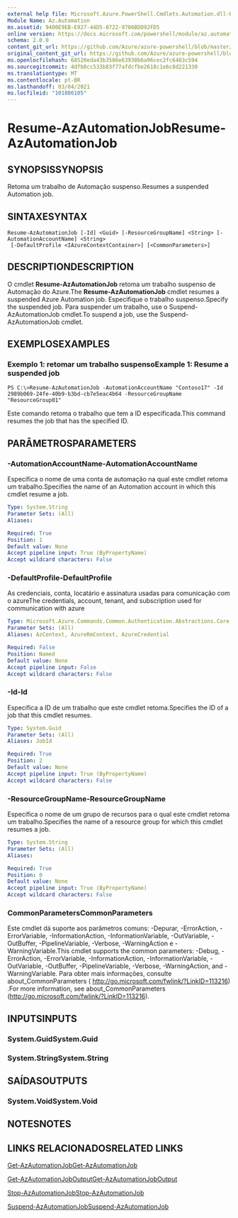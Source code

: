 ```yaml
---
external help file: Microsoft.Azure.PowerShell.Cmdlets.Automation.dll-Help.xml
Module Name: Az.Automation
ms.assetid: 9400E9EB-E927-44D5-8722-9706BDD92FD5
online version: https://docs.microsoft.com/powershell/module/az.automation/resume-azautomationjob
schema: 2.0.0
content_git_url: https://github.com/Azure/azure-powershell/blob/master/src/Automation/Automation/help/Resume-AzAutomationJob.md
original_content_git_url: https://github.com/Azure/azure-powershell/blob/master/src/Automation/Automation/help/Resume-AzAutomationJob.md
ms.openlocfilehash: 68520eda43b3586e63930b6a96cec2fc6483c594
ms.sourcegitcommit: 4dfb0cc533b83f77afdcfbe2618c1e6c8d221330
ms.translationtype: MT
ms.contentlocale: pt-BR
ms.lasthandoff: 03/04/2021
ms.locfileid: "101886105"
---
```

# <span data-ttu-id="b1f68-101">Resume-AzAutomationJob</span><span class="sxs-lookup"><span data-stu-id="b1f68-101">Resume-AzAutomationJob</span></span>

## <span data-ttu-id="b1f68-102">SYNOPSIS</span><span class="sxs-lookup"><span data-stu-id="b1f68-102">SYNOPSIS</span></span>
<span data-ttu-id="b1f68-103">Retoma um trabalho de Automação suspenso.</span><span class="sxs-lookup"><span data-stu-id="b1f68-103">Resumes a suspended Automation job.</span></span>

## <span data-ttu-id="b1f68-104">SINTAXE</span><span class="sxs-lookup"><span data-stu-id="b1f68-104">SYNTAX</span></span>

```
Resume-AzAutomationJob [-Id] <Guid> [-ResourceGroupName] <String> [-AutomationAccountName] <String>
 [-DefaultProfile <IAzureContextContainer>] [<CommonParameters>]
```

## <span data-ttu-id="b1f68-105">DESCRIPTION</span><span class="sxs-lookup"><span data-stu-id="b1f68-105">DESCRIPTION</span></span>
<span data-ttu-id="b1f68-106">O cmdlet **Resume-AzAutomationJob** retoma um trabalho suspenso de Automação do Azure.</span><span class="sxs-lookup"><span data-stu-id="b1f68-106">The **Resume-AzAutomationJob** cmdlet resumes a suspended Azure Automation job.</span></span>
<span data-ttu-id="b1f68-107">Especifique o trabalho suspenso.</span><span class="sxs-lookup"><span data-stu-id="b1f68-107">Specify the suspended job.</span></span>
<span data-ttu-id="b1f68-108">Para suspender um trabalho, use o Suspend-AzAutomationJob cmdlet.</span><span class="sxs-lookup"><span data-stu-id="b1f68-108">To suspend a job, use the Suspend-AzAutomationJob cmdlet.</span></span>

## <span data-ttu-id="b1f68-109">EXEMPLOS</span><span class="sxs-lookup"><span data-stu-id="b1f68-109">EXAMPLES</span></span>

### <span data-ttu-id="b1f68-110">Exemplo 1: retomar um trabalho suspenso</span><span class="sxs-lookup"><span data-stu-id="b1f68-110">Example 1: Resume a suspended job</span></span>
```
PS C:\>Resume-AzAutomationJob -AutomationAccountName "Contoso17" -Id 2989b069-24fe-40b9-b3bd-cb7e5eac4b64 -ResourceGroupName "ResourceGroup01"
```

<span data-ttu-id="b1f68-111">Este comando retoma o trabalho que tem a ID especificada.</span><span class="sxs-lookup"><span data-stu-id="b1f68-111">This command resumes the job that has the specified ID.</span></span>

## <span data-ttu-id="b1f68-112">PARÂMETROS</span><span class="sxs-lookup"><span data-stu-id="b1f68-112">PARAMETERS</span></span>

### <span data-ttu-id="b1f68-113">-AutomationAccountName</span><span class="sxs-lookup"><span data-stu-id="b1f68-113">-AutomationAccountName</span></span>
<span data-ttu-id="b1f68-114">Especifica o nome de uma conta de automação na qual este cmdlet retoma um trabalho.</span><span class="sxs-lookup"><span data-stu-id="b1f68-114">Specifies the name of an Automation account in which this cmdlet resume a job.</span></span>

```yaml
Type: System.String
Parameter Sets: (All)
Aliases:

Required: True
Position: 1
Default value: None
Accept pipeline input: True (ByPropertyName)
Accept wildcard characters: False
```

### <span data-ttu-id="b1f68-115">-DefaultProfile</span><span class="sxs-lookup"><span data-stu-id="b1f68-115">-DefaultProfile</span></span>
<span data-ttu-id="b1f68-116">As credenciais, conta, locatário e assinatura usadas para comunicação com o azure</span><span class="sxs-lookup"><span data-stu-id="b1f68-116">The credentials, account, tenant, and subscription used for communication with azure</span></span>

```yaml
Type: Microsoft.Azure.Commands.Common.Authentication.Abstractions.Core.IAzureContextContainer
Parameter Sets: (All)
Aliases: AzContext, AzureRmContext, AzureCredential

Required: False
Position: Named
Default value: None
Accept pipeline input: False
Accept wildcard characters: False
```

### <span data-ttu-id="b1f68-117">-Id</span><span class="sxs-lookup"><span data-stu-id="b1f68-117">-Id</span></span>
<span data-ttu-id="b1f68-118">Especifica a ID de um trabalho que este cmdlet retoma.</span><span class="sxs-lookup"><span data-stu-id="b1f68-118">Specifies the ID of a job that this cmdlet resumes.</span></span>

```yaml
Type: System.Guid
Parameter Sets: (All)
Aliases: JobId

Required: True
Position: 2
Default value: None
Accept pipeline input: True (ByPropertyName)
Accept wildcard characters: False
```

### <span data-ttu-id="b1f68-119">-ResourceGroupName</span><span class="sxs-lookup"><span data-stu-id="b1f68-119">-ResourceGroupName</span></span>
<span data-ttu-id="b1f68-120">Especifica o nome de um grupo de recursos para o qual este cmdlet retoma um trabalho.</span><span class="sxs-lookup"><span data-stu-id="b1f68-120">Specifies the name of a resource group for which this cmdlet resumes a job.</span></span>

```yaml
Type: System.String
Parameter Sets: (All)
Aliases:

Required: True
Position: 0
Default value: None
Accept pipeline input: True (ByPropertyName)
Accept wildcard characters: False
```

### <span data-ttu-id="b1f68-121">CommonParameters</span><span class="sxs-lookup"><span data-stu-id="b1f68-121">CommonParameters</span></span>
<span data-ttu-id="b1f68-122">Este cmdlet dá suporte aos parâmetros comuns: -Depurar, -ErrorAction, -ErrorVariable, -InformationAction, -InformationVariable, -OutVariable, -OutBuffer, -PipelineVariable, -Verbose, -WarningAction e -WarningVariable.</span><span class="sxs-lookup"><span data-stu-id="b1f68-122">This cmdlet supports the common parameters: -Debug, -ErrorAction, -ErrorVariable, -InformationAction, -InformationVariable, -OutVariable, -OutBuffer, -PipelineVariable, -Verbose, -WarningAction, and -WarningVariable.</span></span> <span data-ttu-id="b1f68-123">Para obter mais informações, consulte about_CommonParameters ( http://go.microsoft.com/fwlink/?LinkID=113216) .</span><span class="sxs-lookup"><span data-stu-id="b1f68-123">For more information, see about_CommonParameters (http://go.microsoft.com/fwlink/?LinkID=113216).</span></span>

## <span data-ttu-id="b1f68-124">INPUTS</span><span class="sxs-lookup"><span data-stu-id="b1f68-124">INPUTS</span></span>

### <span data-ttu-id="b1f68-125">System.Guid</span><span class="sxs-lookup"><span data-stu-id="b1f68-125">System.Guid</span></span>

### <span data-ttu-id="b1f68-126">System.String</span><span class="sxs-lookup"><span data-stu-id="b1f68-126">System.String</span></span>

## <span data-ttu-id="b1f68-127">SAÍDAS</span><span class="sxs-lookup"><span data-stu-id="b1f68-127">OUTPUTS</span></span>

### <span data-ttu-id="b1f68-128">System.Void</span><span class="sxs-lookup"><span data-stu-id="b1f68-128">System.Void</span></span>

## <span data-ttu-id="b1f68-129">NOTES</span><span class="sxs-lookup"><span data-stu-id="b1f68-129">NOTES</span></span>

## <span data-ttu-id="b1f68-130">LINKS RELACIONADOS</span><span class="sxs-lookup"><span data-stu-id="b1f68-130">RELATED LINKS</span></span>

[<span data-ttu-id="b1f68-131">Get-AzAutomationJob</span><span class="sxs-lookup"><span data-stu-id="b1f68-131">Get-AzAutomationJob</span></span>](./Get-AzAutomationJob.md)

[<span data-ttu-id="b1f68-132">Get-AzAutomationJobOutput</span><span class="sxs-lookup"><span data-stu-id="b1f68-132">Get-AzAutomationJobOutput</span></span>](./Get-AzAutomationJobOutput.md)

[<span data-ttu-id="b1f68-133">Stop-AzAutomationJob</span><span class="sxs-lookup"><span data-stu-id="b1f68-133">Stop-AzAutomationJob</span></span>](./Stop-AzAutomationJob.md)

[<span data-ttu-id="b1f68-134">Suspend-AzAutomationJob</span><span class="sxs-lookup"><span data-stu-id="b1f68-134">Suspend-AzAutomationJob</span></span>](./Suspend-AzAutomationJob.md)


